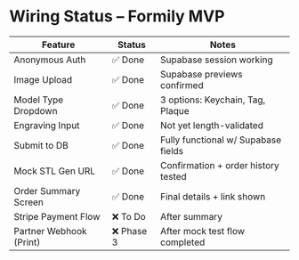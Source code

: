 # Wiring Status – Formily MVP

| Feature                | Status    | Notes                               |
|------------------------|-----------|--------------------------------------|
| Anonymous Auth         | ✅ Done    | Supabase session working             |
| Image Upload           | ✅ Done    | Supabase previews confirmed          |
| Model Type Dropdown    | ✅ Done    | 3 options: Keychain, Tag, Plaque     |
| Engraving Input        | ✅ Done    | Not yet length-validated             |
| Submit to DB           | ✅ Done    | Fully functional w/ Supabase fields  |
| Mock STL Gen URL       | ✅ Done    | Confirmation + order history tested  |
| Order Summary Screen   | ✅ Done    | Final details + link shown           |
| Stripe Payment Flow    | ❌ To Do   | After summary                        |
| Partner Webhook (Print)| ❌ Phase 3 | After mock test flow completed       |
